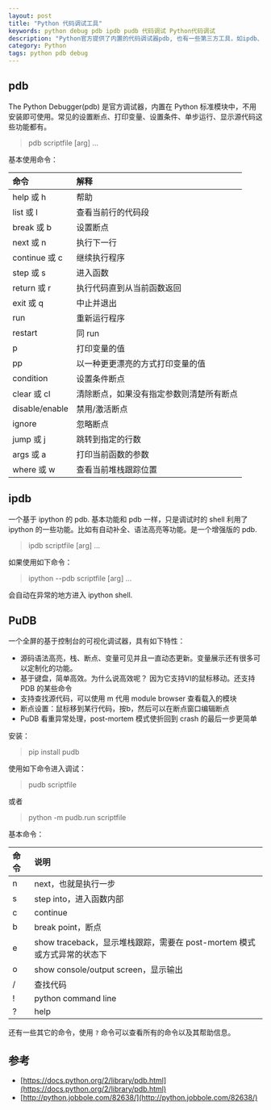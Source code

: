 ```yaml
---
layout: post
title: "Python 代码调试工具"
keywords: python debug pdb ipdb pudb 代码调试 Python代码调试
description: "Python官方提供了内置的代码调试器pdb, 也有一些第三方工具，如ipdb、pudb等"
category: Python
tags: python pdb debug
---
```


## pdb

The Python Debugger(pdb) 是官方调试器，内置在 Python 标准模块中，不用安装即可使用。常见的设置断点、打印变量、设置条件、单步运行、显示源代码这些功能都有。

> pdb scriptfile [arg] ...

基本使用命令：

| 命令           | 解释                                     |
|:---------------|:-----------------------------------------|
| help 或 h      | 帮助                                     |
| list 或 l      | 查看当前行的代码段                       |
| break 或 b     | 设置断点                                 |
| next 或 n      | 执行下一行                               |
| continue 或 c  | 继续执行程序                             |
| step 或 s      | 进入函数                                 |
| return 或 r    | 执行代码直到从当前函数返回               |
| exit 或 q      | 中止并退出                               |
| run            | 重新运行程序                             |
| restart        | 同 run                                   |
| p              | 打印变量的值                             |
| pp             | 以一种更更漂亮的方式打印变量的值         |
| condition      | 设置条件断点                             |
| clear 或 cl    | 清除断点，如果没有指定参数则清楚所有断点 |
| disable/enable | 禁用/激活断点                            |
| ignore         | 忽略断点                                 |
| jump 或 j      | 跳转到指定的行数                         |
| args 或 a      | 打印当前函数的参数                       |
| where 或 w     | 查看当前堆栈跟踪位置                     |

## ipdb

一个基于 ipython 的 pdb. 基本功能和 pdb 一样，只是调试时的 shell 利用了 ipython 的一些功能。比如有自动补全、语法高亮等功能。是一个增强版的 pdb.

> ipdb scriptfile [arg] ...

如果使用如下命令：

> ipython --pdb scriptfile [arg] ...

会自动在异常的地方进入 ipython shell.

## PuDB

一个全屏的基于控制台的可视化调试器，具有如下特性：

- 源码语法高亮，栈、断点、变量可见并且一直动态更新。变量展示还有很多可以定制化的功能。
- 基于键盘，简单高效。为什么说高效呢？ 因为它支持VI的鼠标移动。还支持 PDB 的某些命令
- 支持查找源代码，可以使用 m 代用 module browser 查看载入的模块
- 断点设置：鼠标移到某行代码，按b，然后可以在断点窗口编辑断点
- PuDB 看重异常处理，post-mortem 模式使折回到 crash 的最后一步更简单

安装：

> pip install pudb

使用如下命令进入调试：

> pudb scriptfile

或者

> python -m pudb.run scriptfile

基本命令：

| 命令 | 说明                                                                    |
|:-----|:------------------------------------------------------------------------|
| n    | next，也就是执行一步                                                    |
| s    | step into，进入函数内部                                                 |
| c    | continue                                                                |
| b    | break point，断点                                                       |
| e    | show traceback，显示堆栈跟踪，需要在 post-mortem 模式或方式异常的状态下 |
| o    | show console/output screen，显示输出                                    |
| /    | 查找代码                                                                |
| !    | python command line                                                     |
| ?    | help                                                                    |

还有一些其它的命令，使用 `?` 命令可以查看所有的命令以及其帮助信息。

## 参考

- [https://docs.python.org/2/library/pdb.html](https://docs.python.org/2/library/pdb.html)
- [http://python.jobbole.com/82638/](http://python.jobbole.com/82638/)
